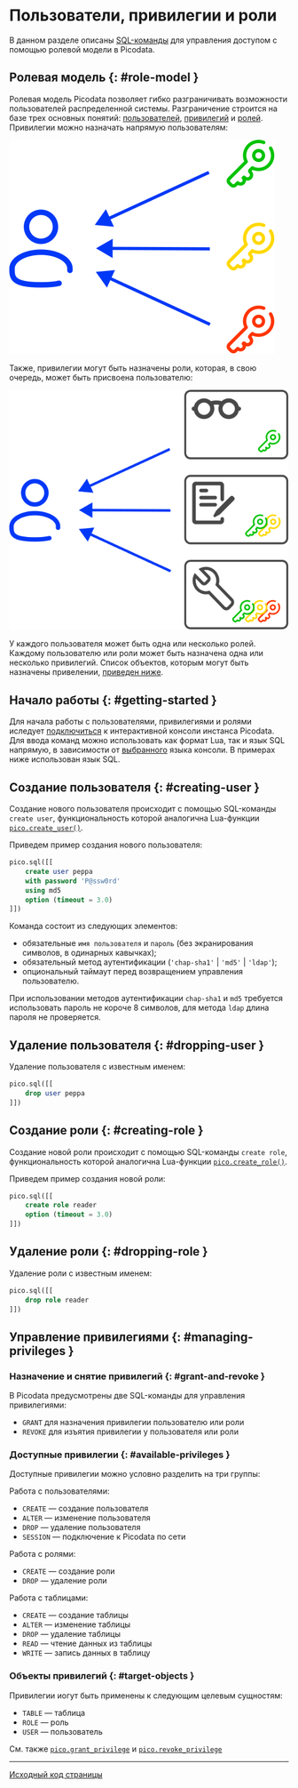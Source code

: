 # Пользователи, привилегии и роли
В данном разделе описаны [SQL-команды](../references/queries.md) для управления
доступом с помощью ролевой модели в Picodata.

## Ролевая модель {: #role-model }
Ролевая модель Picodata позволяет гибко разграничивать возможности
пользователей распределенной системы. Разграничение строится на базе
трех основных понятий: [пользователей](../general/glossary.md#user),
[привилегий](../general/glossary.md#privilege) и [ролей](../general/glossary.md#role).
Привилегии можно назначать напрямую пользователям:

![Users and privileges](../images/user_priv.svg)

Также, привилегии могут быть назначены роли, которая, в свою очередь,
может быть присвоена пользователю:

![Users and roles](../images/user_roles.svg)

У каждого пользователя может быть одна или несколько ролей. Каждому
пользователю или роли может быть назначена одна или несколько
привилегий. Список объектов, которым могут быть назначены привелении, [приведен ниже](#objects).

## Начало работы {: #getting-started }
Для начала работы с пользователями, привилегиями и ролями иследует
[подключиться](tutorial_first_steps.md#accessing-console) к
интерактивной консоли инстанса Picodata. Для ввода команд можно
использовать как формат Lua, так и язык SQL напрямую, в зависимости от
[выбранного](../references/queries.md#available_langs) языка консоли. В примерах
ниже использован язык SQL.

## Создание пользователя {: #creating-user }
Создание нового пользователя происходит с помощью SQL-команды `create
user`, функциональность которой аналогична Lua-функции
[`pico.create_user()`](../references/api.md#picocreate_user).

Приведем пример создания нового пользователя:

```sql
pico.sql([[
	create user peppa
    with password 'P@ssw0rd'
    using md5
	option (timeout = 3.0)
]])
```

Команда состоит из следующих элементов:

- обязательные `имя пользователя` и `пароль` (без экранирования символов, в одинарных кавычках);
- обязательный метод аутентификации (`'chap-sha1'` | `'md5'` | `'ldap'`);
- опциональный таймаут перед возвращением управления пользователю.

При использовании методов аутентификации `chap-sha1` и `md5` требуется использовать пароль не короче 8
символов, для метода `ldap` длина пароля не проверяется.

## Удаление пользователя {: #dropping-user }
Удаление пользователя с известным именем:

```sql
pico.sql([[
	drop user peppa
]])
```

## Создание роли {: #creating-role }

Создание новой роли происходит с помощью SQL-команды `create
role`, функциональность которой аналогична Lua-функции
[`pico.create_role()`](../references/api.md#picocreate_role).

Приведем пример создания новой роли:

```sql
pico.sql([[
	create role reader
	option (timeout = 3.0)
]])
```

## Удаление роли {: #dropping-role }

Удаление роли с известным именем:

```sql
pico.sql([[
	drop role reader
]])
```
## Управление привилегиями {: #managing-privileges }
### Назначение и снятие привилегий {: #grant-and-revoke }
В Picodata предусмотрены две SQL-команды для управления привилегиями:

- `GRANT` для назначения привилегии пользователю или роли
- `REVOKE` для изъятия привилегии у пользователя или роли

### Доступные привилегии {: #available-privileges }
Доступные привилегии можно условно разделить на три группы:

Работа с пользователями:

- `CREATE` — создание пользователя
- `ALTER` — изменение пользователя
- `DROP` — удаление пользователя
- `SESSION` — подключение к Picodata по сети

Работа с ролями:

- `CREATE` — создание роли
- `DROP` — удаление роли

Работа с таблицами:

- `CREATE` — создание таблицы
- `ALTER` — изменение таблицы
- `DROP` — удаление таблицы
- `READ` — чтение данных из таблицы
- `WRITE` — запись данных в таблицу

### Объекты привилегий {: #target-objects }
Привилегии иогут быть применены к следующим целевым сущностям: <a
name="objects"></a>

- `TABLE` — таблица
- `ROLE` — роль
- `USER` — пользователь

<!--
### Примеры команд {: #cli-examples }
Наделение пользователя правом записи в таблицу:
```sql
pico.sql([[
	grant write on "friends_of_peppa" to "peppa"
	]])
```

Создание роли, наделение её правом записи в таблицу, присваивание роли пользователю:
```sql
pico.sql([[
	create role "swine_admin"
	grant write on "friends_of_peppa" to "swine_admin"
	grant "swine_admin" to "peppa"
	]])
```

Изъятие привилегии у роли:
```sql
pico.sql([[
	revoke write on "friends_of_peppa" from "swine_admin"
	]])
``` -->


См. также [`pico.grant_privilege`](../references/api.md#picogrant_privilege) и [`pico.revoke_privilege`](../references/api.md#picorevoke_privilege)

---
[Исходный код страницы](https://git.picodata.io/picodata/picodata/docs/-/blob/main/docs/tutorials/tutorial_users.md)
